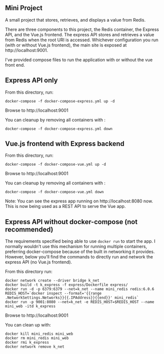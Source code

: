 ## Mini Project
A small project that stores, retrieves, and displays a value from Redis.

There are three components to this project, the Redis container, the Express API, and the Vue.js frontend. 
The express API stores and retrieves a value from Redis when the root URI is accessed. 
Whichever configuration you run (with or without Vue.js frontend), the main site is exposed at http://localhost:9001. 

I've provided compose files to run the application with or without the vue front end. 

## Express API only
From this directory, run:

    docker-compose -f docker-compose-express.yml up -d
    
Browse to http://localhost:9001

You can cleanup by removing all containers with :

    docker-compose -f docker-compose-express.yml down

## Vue.js frontend with Express backend
From this directory, run:

    docker-compose -f docker-compose-vue.yml up -d
    
Browse to http://localhost:9001  

You can cleanup by removing all containers with :

    docker-compose -f docker-compose-vue.yml down

Note: You can see the express app running on http://localhost:8080 now. This is now being used
as a REST API to serve the Vue app.
    

## Express API without docker-compose (not recommended)
The requirements specified being able to use `docker run` to start the app. I normally wouldn't use this mechanism
for running multiple containers, preferring docker-compose because of the built in networking it provides. 
However, below you'll find the commands to directly run and network the express API (no Vue.js frontend). 

From this directory run:

    docker network create --driver bridge k_net
    docker build -t k_express -f express/Dockerfile express/
    docker run -d -p 6379:6379 --net=k_net --name mini_redis redis:6.0.6
    REDIS_HOST=`docker inspect --format='{{range .NetworkSettings.Networks}}{{.IPAddress}}{{end}}' mini_redis`
    docker run -p 9001:8080 --net=k_net -e REDIS_HOST=$REDIS_HOST --name mini_web -itd k_express
    
Browse to http://localhost:9001

You can clean up with:

    docker kill mini_redis mini_web
    docker rm mini_redis mini_web
    docker rmi k_express
    docker network remove k_net